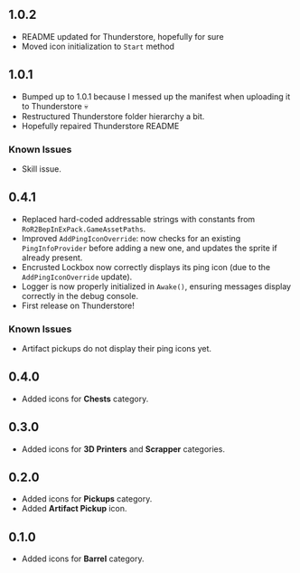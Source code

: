 ## 1.0.2

- README updated for Thunderstore, hopefully for sure
- Moved icon initialization to ``Start`` method

## 1.0.1

- Bumped up to 1.0.1 because I messed up the manifest when uploading it to Thunderstore 💀
- Restructured Thunderstore folder hierarchy a bit.
- Hopefully repaired Thunderstore README

### Known Issues

- Skill issue.

## 0.4.1

- Replaced hard-coded addressable strings with constants from ``RoR2BepInExPack.GameAssetPaths``.
- Improved `AddPingIconOverride`: now checks for an existing `PingInfoProvider` before adding a new one, and updates the sprite if already present.
- Encrusted Lockbox now correctly displays its ping icon (due to the `AddPingIconOverride` update).
- Logger is now properly initialized in `Awake()`, ensuring messages display correctly in the debug console.
- First release on Thunderstore!

### Known Issues

- Artifact pickups do not display their ping icons yet.

## 0.4.0

- Added icons for **Chests** category.

## 0.3.0

- Added icons for **3D Printers** and **Scrapper** categories.

## 0.2.0

- Added icons for **Pickups** category.
- Added **Artifact Pickup** icon.

## 0.1.0

- Added icons for **Barrel** category.
